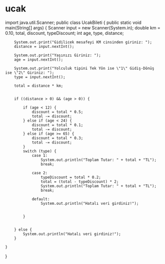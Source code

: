 # ucak


import java.util.Scanner;
public class UcakBileti {
    public static void main(String[] args) {
        Scanner input = new Scanner(System.in);
        double km = 0.10, total, discount, typeDiscount;
        int age, type, distance;

        System.out.print("Gidilicek mesafeyi KM cinsinden giriniz: ");
        distance = input.nextInt();

        System.out.print("Yaşınızı Giriniz: ");
        age = input.nextInt();

        System.out.print("Yolculuk tipini Tek Yön ise \"1\" Gidiş-Dönüş ise \"2\" Giriniz: ");
        type = input.nextInt();

        total = distance * km;


        if ((distance > 0) && (age > 0)) {

            if (age < 12) {
                discount = total * 0.5;
                total -= discount;
            } else if (age < 24) {
                discount = total * 0.1;
                total -= discount;
            } else if (age >= 65) {
                discount = total * 0.3;
                total -= discount;
            }
            switch (type) {
                case 1:
                    System.out.println("Toplam Tutar: " + total + "TL");
                    break;

                case 2:
                    typeDiscount = total * 0.2;
                    total = (total - typeDiscount) * 2;
                    System.out.println("Toplam Tutar: " + total + "TL");
                    break;

                default:
                    System.out.println("Hatalı veri girdiniz!");


            }


        } else {
            System.out.println("Hatalı veri girdiniz!");
        }

    }
}
